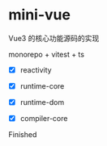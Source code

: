 # mini-vue

Vue3 的核心功能源码的实现

monorepo + vitest + ts

- [x] reactivity

- [x] runtime-core

- [x] runtime-dom

- [x] compiler-core

Finished
